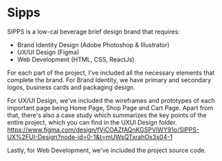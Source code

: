 # Sipps
SIPPS is a low-cal beverage brief design brand that requires:

- Brand Identity Design (Adobe Photoshop & Illustrator)
- UX/UI Design (Figma)
- Web Development (HTML, CSS, ReactJs)

For each part of the project, I've included all the necessary elements that complete the brand. For Brand Identity, we have primary and secondary logos, business cards and packaging design. 

For UX/UI Design, we've included the wireframes and prototypes of each important page being Home Page, Shop Page and Cart Page. Apart from that, there's also a case study which summarizes the key points of the entire project, which you can find in the UXUI Design folder.
https://www.figma.com/design/fVjCOAZfAQnKGSPVlWY91o/SIPPS-UX%2FUI-Design?node-id=0-1&t=mUWsQTxrahOx3s04-1

Lastly, for Web Development, we've included the project source code.

  
